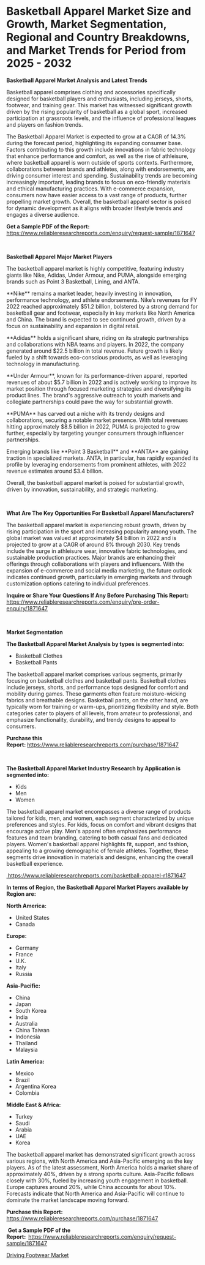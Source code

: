 <p><h1>Basketball Apparel Market Size and Growth, Market Segmentation, Regional and Country Breakdowns, and Market Trends for Period from 2025 -  2032</h1></p><p><strong>Basketball Apparel Market Analysis and Latest Trends</strong></p>
<p><p>Basketball apparel comprises clothing and accessories specifically designed for basketball players and enthusiasts, including jerseys, shorts, footwear, and training gear. This market has witnessed significant growth driven by the rising popularity of basketball as a global sport, increased participation at grassroots levels, and the influence of professional leagues and players on fashion trends. </p><p>The Basketball Apparel Market is expected to grow at a CAGR of 14.3% during the forecast period, highlighting its expanding consumer base. Factors contributing to this growth include innovations in fabric technology that enhance performance and comfort, as well as the rise of athleisure, where basketball apparel is worn outside of sports contexts. Furthermore, collaborations between brands and athletes, along with endorsements, are driving consumer interest and spending. Sustainability trends are becoming increasingly important, leading brands to focus on eco-friendly materials and ethical manufacturing practices. With e-commerce expansion, consumers now have easier access to a vast range of products, further propelling market growth. Overall, the basketball apparel sector is poised for dynamic development as it aligns with broader lifestyle trends and engages a diverse audience.</p></p>
<p><strong>Get a Sample PDF of the Report:&nbsp;</strong> <a href="https://www.reliableresearchreports.com/enquiry/request-sample/1871647?utm_campaign=2098&utm_medium=2&utm_source=Github&utm_content=ia&utm_term=04042025&utm_id=basketball-apparel">https://www.reliableresearchreports.com/enquiry/request-sample/1871647</a></p>
<p>&nbsp;</p>
<p><strong>Basketball Apparel Major Market Players</strong></p>
<p><p>The basketball apparel market is highly competitive, featuring industry giants like Nike, Adidas, Under Armour, and PUMA, alongside emerging brands such as Point 3 Basketball, Lining, and ANTA. </p><p>**Nike** remains a market leader, heavily investing in innovation, performance technology, and athlete endorsements. Nike’s revenues for FY 2022 reached approximately $51.2 billion, bolstered by a strong demand for basketball gear and footwear, especially in key markets like North America and China. The brand is expected to see continued growth, driven by a focus on sustainability and expansion in digital retail.</p><p>**Adidas** holds a significant share, riding on its strategic partnerships and collaborations with NBA teams and players. In 2022, the company generated around $22.5 billion in total revenue. Future growth is likely fueled by a shift towards eco-conscious products, as well as leveraging technology in manufacturing.</p><p>**Under Armour**, known for its performance-driven apparel, reported revenues of about $5.7 billion in 2022 and is actively working to improve its market position through focused marketing strategies and diversifying its product lines. The brand's aggressive outreach to youth markets and collegiate partnerships could pave the way for substantial growth.</p><p>**PUMA** has carved out a niche with its trendy designs and collaborations, securing a notable market presence. With total revenues hitting approximately $8.5 billion in 2022, PUMA is projected to grow further, especially by targeting younger consumers through influencer partnerships.</p><p>Emerging brands like **Point 3 Basketball** and **ANTA** are gaining traction in specialized markets. ANTA, in particular, has rapidly expanded its profile by leveraging endorsements from prominent athletes, with 2022 revenue estimates around $3.4 billion. </p><p>Overall, the basketball apparel market is poised for substantial growth, driven by innovation, sustainability, and strategic marketing.</p></p>
<p>&nbsp;</p>
<p><strong>What Are The Key Opportunities For Basketball Apparel Manufacturers?</strong></p>
<p><p>The basketball apparel market is experiencing robust growth, driven by rising participation in the sport and increasing popularity among youth. The global market was valued at approximately $4 billion in 2022 and is projected to grow at a CAGR of around 8% through 2030. Key trends include the surge in athleisure wear, innovative fabric technologies, and sustainable production practices. Major brands are enhancing their offerings through collaborations with players and influencers. With the expansion of e-commerce and social media marketing, the future outlook indicates continued growth, particularly in emerging markets and through customization options catering to individual preferences.</p></p>
<p><strong>Inquire or Share Your Questions If Any Before Purchasing This Report:</strong> <a href="https://www.reliableresearchreports.com/enquiry/pre-order-enquiry/1871647?utm_campaign=2098&utm_medium=2&utm_source=Github&utm_content=ia&utm_term=04042025&utm_id=basketball-apparel">https://www.reliableresearchreports.com/enquiry/pre-order-enquiry/1871647</a></p>
<p>&nbsp;</p>
<p><strong>Market Segmentation</strong></p>
<p><strong>The Basketball Apparel Market Analysis by types is segmented into:</strong></p>
<p><ul><li>Basketball Clothes</li><li>Basketball Pants</li></ul></p>
<p><p>The basketball apparel market comprises various segments, primarily focusing on basketball clothes and basketball pants. Basketball clothes include jerseys, shorts, and performance tops designed for comfort and mobility during games. These garments often feature moisture-wicking fabrics and breathable designs. Basketball pants, on the other hand, are typically worn for training or warm-ups, prioritizing flexibility and style. Both categories cater to players of all levels, from amateur to professional, and emphasize functionality, durability, and trendy designs to appeal to consumers.</p></p>
<p><strong>Purchase this Report:&nbsp;</strong><a href="https://www.reliableresearchreports.com/purchase/1871647?utm_campaign=2098&utm_medium=2&utm_source=Github&utm_content=ia&utm_term=04042025&utm_id=basketball-apparel">https://www.reliableresearchreports.com/purchase/1871647</a></p>
<p>&nbsp;</p>
<p><strong>The Basketball Apparel Market Industry Research by Application is segmented into:</strong></p>
<p><ul><li>Kids</li><li>Men</li><li>Women</li></ul></p>
<p><p>The basketball apparel market encompasses a diverse range of products tailored for kids, men, and women, each segment characterized by unique preferences and styles. For kids, focus on comfort and vibrant designs that encourage active play. Men's apparel often emphasizes performance features and team branding, catering to both casual fans and dedicated players. Women's basketball apparel highlights fit, support, and fashion, appealing to a growing demographic of female athletes. Together, these segments drive innovation in materials and designs, enhancing the overall basketball experience.</p></p>
<p><a href="https://www.reliableresearchreports.com/basketball-apparel-r1871647?utm_campaign=2098&utm_medium=2&utm_source=Github&utm_content=ia&utm_term=04042025&utm_id=basketball-apparel">&nbsp;https://www.reliableresearchreports.com/basketball-apparel-r1871647</a></p>
<p><strong>In terms of Region, the Basketball Apparel Market Players available by Region are:</strong></p>
<p>
    <p> <strong> North America: </strong>
        <ul>
            <li>United States</li>
            <li>Canada</li>
        </ul>
        </p> 
    <p> <strong> Europe: </strong>
        <ul>
            <li>Germany</li>
            <li>France</li>
            <li>U.K.</li>
            <li>Italy</li>
            <li>Russia</li>
        </ul>
        </p> 
    <p> <strong> Asia-Pacific: </strong>
        <ul>
            <li>China</li>
            <li>Japan</li>
            <li>South Korea</li>
            <li>India</li>
            <li>Australia</li>
            <li>China Taiwan</li>
            <li>Indonesia</li>
            <li>Thailand</li>
            <li>Malaysia</li>
        </ul>
        </p> 
    <p> <strong> Latin America: </strong>
        <ul>
            <li>Mexico</li>
            <li>Brazil</li>
            <li>Argentina Korea</li>
            <li>Colombia</li>
        </ul>
        </p> 
    <p> <strong> Middle East & Africa: </strong>
        <ul>
            <li>Turkey</li>
            <li>Saudi</li>
            <li>Arabia</li>
            <li>UAE</li>
            <li>Korea</li>
        </ul>
    </p>
    </p>
<p><p>The basketball apparel market has demonstrated significant growth across various regions, with North America and Asia-Pacific emerging as the key players. As of the latest assessment, North America holds a market share of approximately 40%, driven by a strong sports culture. Asia-Pacific follows closely with 30%, fueled by increasing youth engagement in basketball. Europe captures around 20%, while China accounts for about 10%. Forecasts indicate that North America and Asia-Pacific will continue to dominate the market landscape moving forward.</p></p>
<p><strong>Purchase this Report: </strong><a href="https://www.reliableresearchreports.com/purchase/1871647?utm_campaign=2098&utm_medium=2&utm_source=Github&utm_content=ia&utm_term=04042025&utm_id=basketball-apparel">https://www.reliableresearchreports.com/purchase/1871647</a></p>
<p>&nbsp;<strong>Get a Sample PDF of the Report:&nbsp;&nbsp;</strong><a href="https://www.reliableresearchreports.com/enquiry/request-sample/1871647?utm_campaign=2098&utm_medium=2&utm_source=Github&utm_content=ia&utm_term=04042025&utm_id=basketball-apparel">https://www.reliableresearchreports.com/enquiry/request-sample/1871647</a></p>
<p><strong></strong></p>
<p><p><a href="https://github.com/AshrafKhan865/Market-Research-Report-List-2/blob/main/driving-footwear-market.md?utm_campaign=2098&utm_medium=2&utm_source=Github&utm_content=ia&utm_term=04042025&utm_id=basketball-apparel">Driving Footwear Market</a></p></p>
